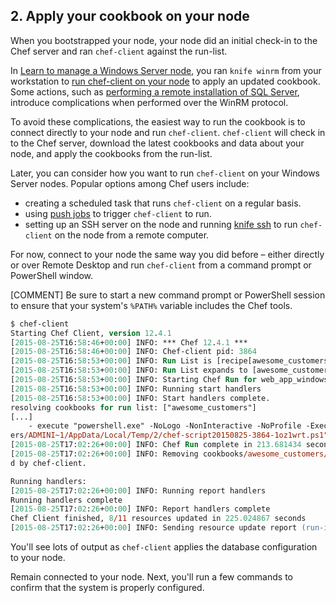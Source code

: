 ## 2. Apply your cookbook on your node

When you bootstrapped your node, your node did an initial check-in to the Chef server and ran `chef-client` against the run-list.

In [Learn to manage a Windows Server node](/manage-a-node/windows/), you ran `knife winrm` from your workstation to [run chef-client on your node](/manage-a-node/windows/update-your-nodes-configuration#step3) to apply an updated cookbook. Some actions, such as [performing a remote installation of SQL Server](https://tickets.opscode.com/browse/COOK-1172), introduce complications when performed over the WinRM protocol.

To avoid these complications, the easiest way to run the cookbook is to connect directly to your node and run `chef-client`. `chef-client` will check in to the Chef server, download the latest cookbooks and data about your node, and apply the cookbooks from the run-list.

Later, you can consider how you want to run `chef-client` on your Windows Server nodes. Popular options among Chef users include:

* creating a scheduled task that runs `chef-client` on a regular basis.
* using [push jobs](https://docs.chef.io/push_jobs.html) to trigger `chef-client` to run.
* setting up an SSH server on the node and running [knife ssh](https://docs.chef.io/knife_ssh.html) to run `chef-client` on the node from a remote computer.

For now, connect to your node the same way you did before &ndash; either directly or over Remote Desktop and run `chef-client` from a command prompt or PowerShell window.

[COMMENT] Be sure to start a new command prompt or PowerShell session to ensure that your system's `%PATH%` variable includes the Chef tools.

```ps
$ chef-client
Starting Chef Client, version 12.4.1
[2015-08-25T16:58:46+00:00] INFO: *** Chef 12.4.1 ***
[2015-08-25T16:58:46+00:00] INFO: Chef-client pid: 3864
[2015-08-25T16:58:53+00:00] INFO: Run List is [recipe[awesome_customers]]
[2015-08-25T16:58:53+00:00] INFO: Run List expands to [awesome_customers]
[2015-08-25T16:58:53+00:00] INFO: Starting Chef Run for web_app_windows
[2015-08-25T16:58:53+00:00] INFO: Running start handlers
[2015-08-25T16:58:53+00:00] INFO: Start handlers complete.
resolving cookbooks for run list: ["awesome_customers"]
[...]
    - execute "powershell.exe" -NoLogo -NonInteractive -NoProfile -ExecutionPolicy Bypass -InputFormat None -File "C:/Us
ers/ADMINI~1/AppData/Local/Temp/2/chef-script20150825-3864-1oz1wrt.ps1"
[2015-08-25T17:02:26+00:00] INFO: Chef Run complete in 213.681434 seconds
[2015-08-25T17:02:26+00:00] INFO: Removing cookbooks/awesome_customers/metadata.rb from the cache; it is no longer neede
d by chef-client.

Running handlers:
[2015-08-25T17:02:26+00:00] INFO: Running report handlers
Running handlers complete
[2015-08-25T17:02:26+00:00] INFO: Report handlers complete
Chef Client finished, 8/11 resources updated in 225.024867 seconds
[2015-08-25T17:02:26+00:00] INFO: Sending resource update report (run-id: 099367e0-dcf7-4b96-8ee7-626e5badf918)
```

You'll see lots of output as `chef-client` applies the database configuration to your node.

Remain connected to your node. Next, you'll run a few commands to confirm that the system is properly configured.
